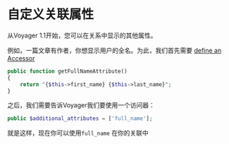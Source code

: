 # 自定义关联属性

从Voyager 1.1开始，您可以在关系中显示的其他属性。

例如，一篇文章有作者，你想显示用户的全名。为此，我们首先需要 [define an Accessor](https://laravel.com/docs/eloquent-mutators#defining-an-accessor)

```php
public function getFullNameAttribute()
{
    return "{$this->first_name} {$this->last_name}";
}
```

之后，我们需要告诉Voyager我们要使用一个访问器：

```php
public $additional_attributes = ['full_name'];
```

就是这样，现在你可以使用`full_name` 在你的关联中

